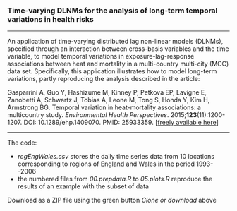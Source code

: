 ### Time-varying DLNMs for the analysis of long-term temporal variations in health risks

------------------------------------------------------------------------

An application of time-varying distributed lag non-linear models (DLNMs), specified through an interaction between cross-basis variables and the time variable, to model temporal variations in exposure-lag-response associations between heat and mortality in a multi-country multi-city (MCC) data set. Specifically, this application illustrates how to model long-term variations, partly reproducing the analysis described in the article:

Gasparrini A, Guo Y, Hashizume M, Kinney P, Petkova EP, Lavigne E, Zanobetti A, Schwartz J, Tobias A, Leone M, Tong S, Honda Y, Kim H, Armstrong BG. Temporal variation in heat-mortality associations: a multicountry study. *Environmental Health Perspectives*. 2015;**123**(11):1200-1207. DOI: 10.1289/ehp.1409070. PMID: 25933359. [[freely available here](http://www.ag-myresearch.com/2015_gasparrini_ehp.html)]

------------------------------------------------------------------------

The code:

-   *regEngWales.csv* stores the daily time series data from 10 locations corresponding to regions of England and Wales in the period 1993--2006
-   the numbered files from *00.prepdata.R* to *05.plots.R* reproduce the results of an example with the subset of data

Download as a ZIP file using the green button *Clone or download* above
